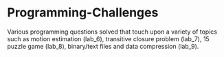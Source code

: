 # Programming-Challenges


Various programming questions solved that touch upon a variety of topics such as motion estimation (lab_6), transitive closure problem (lab_7), 15 puzzle game (lab_8), binary/text files and data compression (lab_9).
